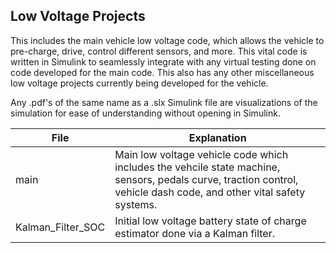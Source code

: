 ## Low Voltage Projects
This includes the main vehicle low voltage code, which allows the vehicle to pre-charge, drive, control different sensors, and more. This vital code is written in Simulink to seamlessly integrate with any virtual testing done on code developed for the main code. This also has any other miscellaneous low voltage projects currently being developed for the vehicle. 

Any .pdf's of the same name as a .slx Simulink file are visualizations of the simulation for ease of understanding without opening in Simulink.

| File            | Explanation                                                                |
| ----------------- | ------------------------------------------------------------------ |
| main | Main low voltage vehicle code which includes the vehcile state machine, sensors, pedals curve, traction control, vehicle dash code, and other vital safety systems. |
| Kalman_Filter_SOC | Initial low voltage battery state of charge estimator done via a Kalman filter. |
